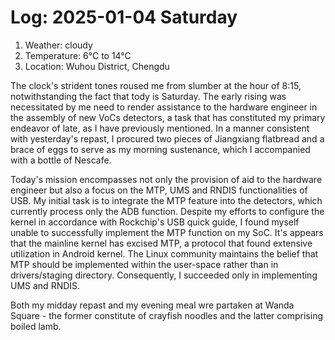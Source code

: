 # Log: 2025-01-04 Saturday

1. Weather: cloudy
2. Temperature: 6°C to 14°C
3. Location: Wuhou District, Chengdu

The clock's strident tones roused me from slumber at the hour of 8:15, notwithstanding the fact that tody is Saturday. The early rising was necessitated by me need to render assistance to the hardware engineer in the assembly of new VoCs detectors, a task that has constituted my primary endeavor of late, as I have previously mentioned. In a manner consistent with yesterday's repast, I procured two pieces of Jiangxiang flatbread and a brace of eggs to serve as my morning sustenance, which I accompanied with a bottle of Nescafe.

Today's mission encompasses not only the provision of aid to the hardware engineer but also a focus on the MTP, UMS and RNDIS functionalities of USB. My initial task is to integrate the MTP feature into the detectors, which currently process only the ADB function. Despite my efforts to configure the kernel in accordance with Rockchip's USB quick guide, I found myself unable to successfully implement the MTP function on my SoC. It's appears that the mainline kernel has excised MTP, a protocol that found extensive utilization in Android kernel. The Linux community maintains the belief that MTP should be implemented within the user-space rather than in drivers/staging directory. Consequently, I succeeded only in implementing UMS and RNDIS.

Both my midday repast and my evening meal wre partaken at Wanda Square - the former constitute of crayfish noodles and the latter comprising boiled lamb.